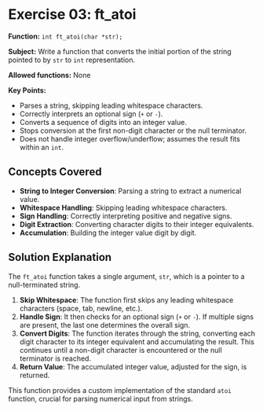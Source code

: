 # Exercise 03: ft_atoi

**Function:** `int ft_atoi(char *str);`

**Subject:** Write a function that converts the initial portion of the string pointed to by `str` to `int` representation.

**Allowed functions:** None

**Key Points:**
-   Parses a string, skipping leading whitespace characters.
-   Correctly interprets an optional sign (`+` or `-`).
-   Converts a sequence of digits into an integer value.
-   Stops conversion at the first non-digit character or the null terminator.
-   Does not handle integer overflow/underflow; assumes the result fits within an `int`.

## Concepts Covered

-   **String to Integer Conversion**: Parsing a string to extract a numerical value.
-   **Whitespace Handling**: Skipping leading whitespace characters.
-   **Sign Handling**: Correctly interpreting positive and negative signs.
-   **Digit Extraction**: Converting character digits to their integer equivalents.
-   **Accumulation**: Building the integer value digit by digit.

## Solution Explanation

The `ft_atoi` function takes a single argument, `str`, which is a pointer to a null-terminated string.

1.  **Skip Whitespace**: The function first skips any leading whitespace characters (space, tab, newline, etc.).
2.  **Handle Sign**: It then checks for an optional sign (`+` or `-`). If multiple signs are present, the last one determines the overall sign.
3.  **Convert Digits**: The function iterates through the string, converting each digit character to its integer equivalent and accumulating the result. This continues until a non-digit character is encountered or the null terminator is reached.
4.  **Return Value**: The accumulated integer value, adjusted for the sign, is returned.

This function provides a custom implementation of the standard `atoi` function, crucial for parsing numerical input from strings.
